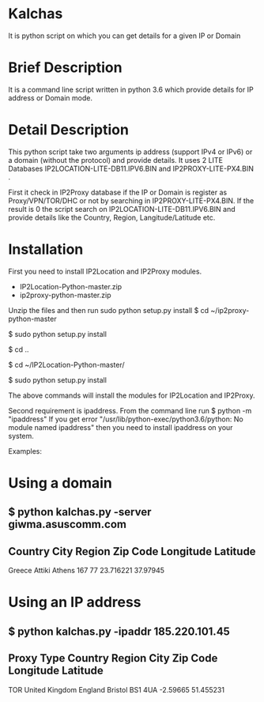 # Kalchas
It is python script on which you can get details for a given IP or Domain

# Brief Description
It is a command line script written in python 3.6 which provide details for IP address or Domain mode.


# Detail Description
This python script take two arguments ip address (support IPv4 or IPv6) or a domain (without the protocol) and provide details.
It uses 2 LITE Databases IP2LOCATION-LITE-DB11.IPV6.BIN and IP2PROXY-LITE-PX4.BIN .

First it check in IP2Proxy database if the IP or Domain is register as Proxy/VPN/TOR/DHC or not by searching in IP2PROXY-LITE-PX4.BIN.
If the result is 0 the script search on IP2LOCATION-LITE-DB11.IPV6.BIN and provide details like the Country, Region, Langitude/Latitude etc.

# Installation

First you need to install IP2Location and IP2Proxy modules.
- IP2Location-Python-master.zip
- ip2proxy-python-master.zip

Unzip the files and then run sudo python setup.py install 
$ cd ~/ip2proxy-python-master

$ sudo python setup.py install

$ cd ..

$ cd ~/IP2Location-Python-master/

$ sudo python setup.py install

The above commands will install the modules for IP2Location and IP2Proxy.

Second requirement is ipaddress.
From the command line run $ python -m "ipaddress"
If you get error "/usr/lib/python-exec/python3.6/python: No module named  ipaddress" then you need to install ipaddress 
on your system.



Examples:

Using a domain
==============
$ python kalchas.py -server giwma.asuscomm.com
---------------------------------------------------------------------------
Country    City       Region     Zip Code   Longitude  Latitude  
---------------------------------------------------------------------------

Greece     Attiki     Athens     167 77     23.716221  37.97945  

Using an IP address
===================
$ python kalchas.py -ipaddr 185.220.101.45
---------------------------------------------------------------------------
Proxy Type Country    Region     City       Zip Code   Longitude  Latitude  
---------------------------------------------------------------------------

TOR        United Kingdom England    Bristol    BS1 4UA    -2.59665   51.455231 

